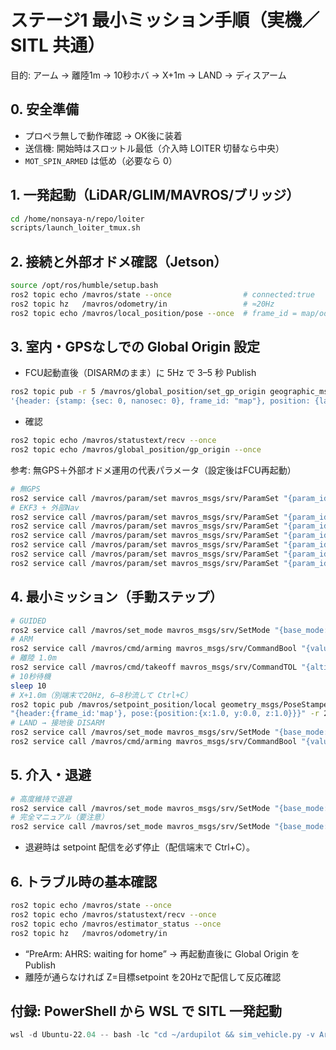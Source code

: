 # ステージ1 最小ミッション手順（実機／SITL 共通）

目的: アーム → 離陸1m → 10秒ホバ → X+1m → LAND → ディスアーム

## 0. 安全準備
- プロペラ無しで動作確認 → OK後に装着
- 送信機: 開始時はスロットル最低（介入時 LOITER 切替なら中央）
- `MOT_SPIN_ARMED` は低め（必要なら 0）

## 1. 一発起動（LiDAR/GLIM/MAVROS/ブリッジ）
```bash
cd /home/nonsaya-n/repo/loiter
scripts/launch_loiter_tmux.sh
```

## 2. 接続と外部オドメ確認（Jetson）
```bash
source /opt/ros/humble/setup.bash
ros2 topic echo /mavros/state --once                # connected:true
ros2 topic hz   /mavros/odometry/in                 # ≈20Hz
ros2 topic echo /mavros/local_position/pose --once  # frame_id = map/odom を把握
```

## 3. 室内・GPSなしでの Global Origin 設定
- FCU起動直後（DISARMのまま）に 5Hz で 3–5 秒 Publish
```bash
ros2 topic pub -r 5 /mavros/global_position/set_gp_origin geographic_msgs/msg/GeoPointStamped \
'{header: {stamp: {sec: 0, nanosec: 0}, frame_id: "map"}, position: {latitude: 35.0, longitude: 135.0, altitude: 0.0}}'
```
- 確認
```bash
ros2 topic echo /mavros/statustext/recv --once
ros2 topic echo /mavros/global_position/gp_origin --once
```

参考: 無GPS＋外部オドメ運用の代表パラメータ（設定後はFCU再起動）
```bash
# 無GPS
ros2 service call /mavros/param/set mavros_msgs/srv/ParamSet "{param_id: 'GPS_TYPE', value: {integer: 0}}"
# EKF3 + 外部Nav
ros2 service call /mavros/param/set mavros_msgs/srv/ParamSet "{param_id: 'AHRS_EKF_TYPE', value: {integer: 3}}"
ros2 service call /mavros/param/set mavros_msgs/srv/ParamSet "{param_id: 'EK3_SRC1_POSXY', value: {integer: 6}}"
ros2 service call /mavros/param/set mavros_msgs/srv/ParamSet "{param_id: 'EK3_SRC1_VELXY', value: {integer: 6}}"
ros2 service call /mavros/param/set mavros_msgs/srv/ParamSet "{param_id: 'EK3_SRC1_YAW',  value: {integer: 6}}"
ros2 service call /mavros/param/set mavros_msgs/srv/ParamSet "{param_id: 'EK3_SRC1_POSZ', value: {integer: 1}}"  # Baro
ros2 service call /mavros/param/set mavros_msgs/srv/ParamSet "{param_id: 'EK3_SRC1_VELZ', value: {integer: 6}}"
```

## 4. 最小ミッション（手動ステップ）
```bash
# GUIDED
ros2 service call /mavros/set_mode mavros_msgs/srv/SetMode "{base_mode: 0, custom_mode: 'GUIDED'}"
# ARM
ros2 service call /mavros/cmd/arming mavros_msgs/srv/CommandBool "{value: true}"
# 離陸 1.0m
ros2 service call /mavros/cmd/takeoff mavros_msgs/srv/CommandTOL "{altitude: 1.0, min_pitch: 0.0, yaw: 0.0, latitude: 0.0, longitude: 0.0}"
# 10秒待機
sleep 10
# X+1.0m（別端末で20Hz, 6–8秒流して Ctrl+C）
ros2 topic pub /mavros/setpoint_position/local geometry_msgs/PoseStamped \
"{header:{frame_id:'map'}, pose:{position:{x:1.0, y:0.0, z:1.0}}}" -r 20
# LAND → 接地後 DISARM
ros2 service call /mavros/set_mode mavros_msgs/srv/SetMode "{base_mode: 0, custom_mode: 'LAND'}"
ros2 service call /mavros/cmd/arming mavros_msgs/srv/CommandBool "{value: false}"
```

## 5. 介入・退避
```bash
# 高度維持で退避
ros2 service call /mavros/set_mode mavros_msgs/srv/SetMode "{base_mode: 0, custom_mode: 'LOITER'}"
# 完全マニュアル（要注意）
ros2 service call /mavros/set_mode mavros_msgs/srv/SetMode "{base_mode: 0, custom_mode: 'STABILIZE'}"
```
- 退避時は setpoint 配信を必ず停止（配信端末で Ctrl+C）。

## 6. トラブル時の基本確認
```bash
ros2 topic echo /mavros/state --once
ros2 topic echo /mavros/statustext/recv --once
ros2 topic echo /mavros/estimator_status --once
ros2 topic hz   /mavros/odometry/in
```
- “PreArm: AHRS: waiting for home” → 再起動直後に Global Origin を Publish
- 離陸が通らなければ Z=目標setpoint を20Hzで配信して反応確認

## 付録: PowerShell から WSL で SITL 一発起動
```powershell
wsl -d Ubuntu-22.04 -- bash -lc "cd ~/ardupilot && sim_vehicle.py -v ArduCopter --out 192.168.0.98:14550"
```
